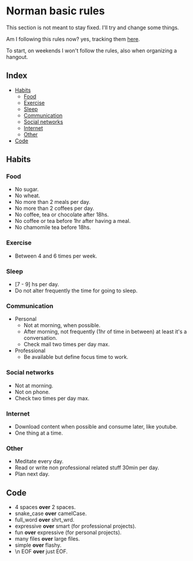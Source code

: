# Norman basic rules

This section is not meant to stay fixed. I'll try and change some things.

Am I following this rules now? yes, tracking them [here](/me/habits).

To start, on weekends I won't follow the rules, also when organizing a hangout.

## Index

- [Habits](#habits)
  - [Food](#food)
  - [Exercise](#exercise)
  - [Sleep](#sleep)
  - [Communication](#communication)
  - [Social networks](#social-networks)
  - [Internet](#internet)
  - [Other](#other)
- [Code](#code)

## Habits

### Food

- No sugar.
- No wheat.
- No more than 2 meals per day.
- No more than 2 coffees per day.
- No coffee, tea or chocolate after 18hs.
- No coffee or tea before 1hr after having a meal.
- No chamomile tea before 18hs.

### Exercise

- Between 4 and 6 times per week.

### Sleep

- [7 - 9] hs per day.
- Do not alter frequently the time for going to sleep.

### Communication

- Personal
  - Not at morning, when possible.
  - After morning, not frequently (1hr of time in between) at least it's a conversation.
  - Check mail two times per day max.
- Professional
  - Be available but define focus time to work.

### Social networks

- Not at morning.
- Not on phone.
- Check two times per day max.

### Internet

- Download content when possible and consume later, like youtube.
- One thing at a time.

### Other

- Meditate every day.
- Read or write non professional related stuff 30min per day.
- Plan next day.

## Code

- 4 spaces **over** 2 spaces.
- snake_case **over** camelCase.
- full_word **over** shrt_wrd.
- expressive **over** smart (for professional projects).
- fun **over** expressive (for personal projects).
- many files **over** large files.
- simple **over** flashy.
- \n EOF **over** just EOF.
